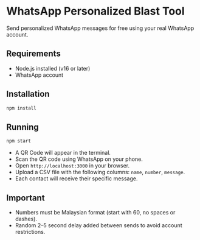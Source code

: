 # WhatsApp Personalized Blast Tool

Send personalized WhatsApp messages for free using your real WhatsApp account.

## Requirements
- Node.js installed (v16 or later)
- WhatsApp account

## Installation
```bash
npm install
```

## Running
```bash
npm start
```

- A QR Code will appear in the terminal.
- Scan the QR code using WhatsApp on your phone.
- Open `http://localhost:3000` in your browser.
- Upload a CSV file with the following columns: `name`, `number`, `message`.
- Each contact will receive their specific message.

## Important
- Numbers must be Malaysian format (start with 60, no spaces or dashes).
- Random 2–5 second delay added between sends to avoid account restrictions.

